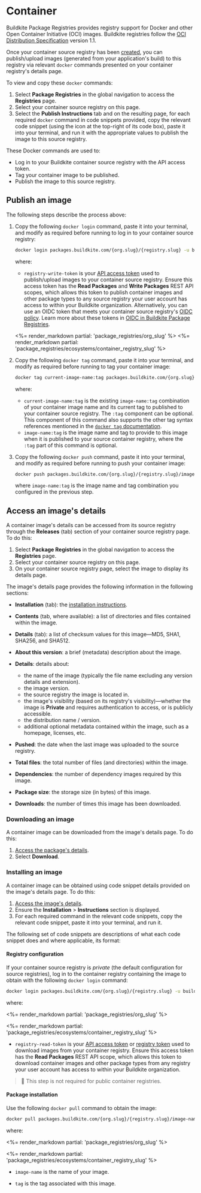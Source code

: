 # Container

Buildkite Package Registries provides registry support for Docker and other Open Container Initiative (OCI) images. Buildkite registries follow the [OCI Distribution Specification](https://github.com/opencontainers/distribution-spec) version 1.1.

Once your container source registry has been [created](/docs/package-registries/manage-registries#create-a-source-registry), you can publish/upload images (generated from your application's build) to this registry via relevant `docker` commands presented on your container registry's details page.

To view and copy these `docker` commands:

1. Select **Package Registries** in the global navigation to access the **Registries** page.
1. Select your container source registry on this page.
1. Select the **Publish Instructions** tab and on the resulting page, for each required `docker` command in code snippets provided, copy the relevant code snippet (using the icon at the top-right of its code box), paste it into your terminal, and run it with the appropriate values to publish the image to this source registry.

These Docker commands are used to:

- Log in to your Buildkite container source registry with the API access token.
- Tag your container image to be published.
- Publish the image to this source registry.

## Publish an image

The following steps describe the process above:

1. Copy the following `docker login` command, paste it into your terminal, and modify as required before running to log in to your container source registry:

    ```bash
    docker login packages.buildkite.com/{org.slug}/{registry.slug} -u buildkite -p registry-write-token
    ```

    where:
    * `registry-write-token` is your [API access token](https://buildkite.com/user/api-access-tokens) used to publish/upload images to your container source registry. Ensure this access token has the **Read Packages** and **Write Packages** REST API scopes, which allows this token to publish container images and other package types to any source registry your user account has access to within your Buildkite organization. Alternatively, you can use an OIDC token that meets your container source registry's [OIDC policy](/docs/package-registries/security/oidc#define-an-oidc-policy-for-a-registry). Learn more about these tokens in [OIDC in Buildkite Package Registries](/docs/package-registries/security/oidc).

    <%= render_markdown partial: 'package_registries/org_slug' %>
    <%= render_markdown partial: 'package_registries/ecosystems/container_registry_slug' %>

1. Copy the following `docker tag` command, paste it into your terminal, and modify as required before running to tag your container image:

    ```bash
    docker tag current-image-name:tag packages.buildkite.com/{org.slug}/{registry.slug}/image-name:tag
    ```

    where:
    * `current-image-name:tag` is the existing `image-name:tag` combination of your container image name and its current tag to published to your container source registry. The `:tag` component can be optional. This component of this command also supports the other tag syntax references mentioned in the [`docker tag` documentation](https://docs.docker.com/reference/cli/docker/image/tag/).
    * `image-name:tag` is the image name and tag to provide to this image when it is published to your source container registry, where the `:tag` part of this command is optional.

1. Copy the following `docker push` command, paste it into your terminal, and modify as required before running to push your container image:

    ```bash
    docker push packages.buildkite.com/{org.slug}/{registry.slug}/image-name:tag
    ```

    where `image-name:tag` is the image name and tag combination you configured in the previous step.

## Access an image's details

A container image's details can be accessed from its source registry through the **Releases** (tab) section of your container source registry page. To do this:

1. Select **Package Registries** in the global navigation to access the **Registries** page.
1. Select your container source registry on this page.
1. On your container source registry page, select the image to display its details page.

The image's details page provides the following information in the following sections:

- **Installation** (tab): the [installation instructions](#access-an-images-details-installing-an-image).
- **Contents** (tab, where available): a list of directories and files contained within the image.
- **Details** (tab): a list of checksum values for this image—MD5, SHA1, SHA256, and SHA512.
- **About this version**: a brief (metadata) description about the image.
- **Details**: details about:

    * the name of the image (typically the file name excluding any version details and extension).
    * the image version.
    * the source registry the image is located in.
    * the image's visibility (based on its registry's visibility)—whether the image is **Private** and requires authentication to access, or is publicly accessible.
    * the distribution name / version.
    * additional optional metadata contained within the image, such as a homepage, licenses, etc.

- **Pushed**: the date when the last image was uploaded to the source registry.
- **Total files**: the total number of files (and directories) within the image.
- **Dependencies**: the number of dependency images required by this image.
- **Package size**: the storage size (in bytes) of this image.
- **Downloads**: the number of times this image has been downloaded.

### Downloading an image

A container image can be downloaded from the image's details page. To do this:

1. [Access the package's details](#access-an-images-details).
1. Select **Download**.

### Installing an image

A container image can be obtained using code snippet details provided on the image's details page. To do this:

1. [Access the image's details](#access-an-images-details).
1. Ensure the **Installation** > **Instructions** section is displayed.
1. For each required command in the relevant code snippets, copy the relevant code snippet, paste it into your terminal, and run it.

The following set of code snippets are descriptions of what each code snippet does and where applicable, its format:

#### Registry configuration

If your container source registry is _private_ (the default configuration for source registries), log in to the container registry containing the image to obtain with the following `docker login` command:

```bash
docker login packages.buildkite.com/{org.slug}/{registry.slug} -u buildkite -p registry-read-token
```

where:

<%= render_markdown partial: 'package_registries/org_slug' %>

<%= render_markdown partial: 'package_registries/ecosystems/container_registry_slug' %>

- `registry-read-token` is your [API access token](https://buildkite.com/user/api-access-tokens) or [registry token](/docs/package-registries/manage-registries#configure-registry-tokens) used to download images from your container registry. Ensure this access token has the **Read Packages** REST API scope, which allows this token to download container images and other package types from any registry your user account has access to within your Buildkite organization.

> 📘
> This step is not required for public container registries.

#### Package installation

Use the following `docker pull` command to obtain the image:

```bash
docker pull packages.buildkite.com/{org.slug}/{registry.slug}/image-name:tag
```

where:

<%= render_markdown partial: 'package_registries/org_slug' %>

<%= render_markdown partial: 'package_registries/ecosystems/container_registry_slug' %>

- `image-name` is the name of your image.

- `tag` is the tag associated with this image.
